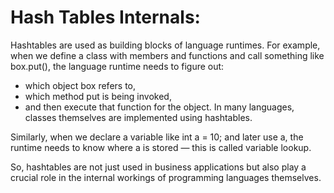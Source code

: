 # Hash Tables Internals:

Hashtables are used as building blocks of language runtimes.
For example, when we define a class with members and functions and call something like box.put(), the language runtime needs to figure out:
- which object box refers to,
- which method put is being invoked,
- and then execute that function for the object.
In many languages, classes themselves are implemented using hashtables.

Similarly, when we declare a variable like int a = 10; and later use a, the runtime needs to know where a is stored — this is called variable lookup.

So, hashtables are not just used in business applications but also play a crucial role in the internal workings of programming languages themselves.
